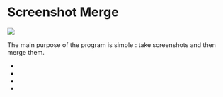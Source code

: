 <h1>Screenshot Merge</h1>

<img src="http://i.imgur.com/cxNFIfu.png"/>

<p>The main purpose of the program is simple : take screenshots and then merge them.</p>
<ul>
<li></li>
<li></li>
<li></li>
<li></li>
